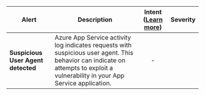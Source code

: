 |Alert|Description|Intent ([Learn more](#intentions))|Severity|
|----|----|:----:|--|
|**Suspicious User Agent detected**|Azure App Service activity log indicates requests with suspicious user agent. This behavior can indicate on attempts to exploit a vulnerability in your App Service application.|-||


